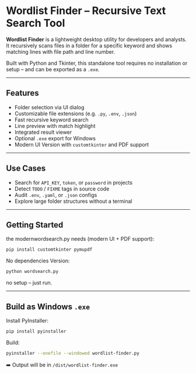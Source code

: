 # Wordlist Finder – Recursive Text Search Tool

**Wordlist Finder** is a lightweight desktop utility for developers and analysts.
It recursively scans files in a folder for a specific keyword and shows matching lines with file path and line number.

Built with Python and Tkinter, this standalone tool requires no installation or setup – and can be exported as a `.exe`.

---

## Features

* Folder selection via UI dialog
* Customizable file extensions (e.g. `.py`, `.env`, `.json`)
* Fast recursive keyword search
* Line preview with match highlight
* Integrated result viewer
* Optional `.exe` export for Windows
* Modern UI Version with `customtkinter` and PDF support

---

## Use Cases

* Search for `API_KEY`, `token`, or `password` in projects
* Detect `TODO` / `FIXME` tags in source code
* Audit `.env`, `.yaml`, or `.json` configs
* Explore large folder structures without a terminal

---

## Getting Started

the modernwordsearch.py needs (modern UI + PDF support):
```bash
pip install customtkinter pymupdf
```

No dependencies Version:

```bash
python wordsearch.py
```

no setup – just run.

---

## Build as Windows `.exe`

Install PyInstaller:

```bash
pip install pyinstaller
```

Build:

```bash
pyinstaller --onefile --windowed wordlist-finder.py
```

➡️ Output will be in `/dist/wordlist-finder.exe`
